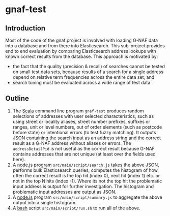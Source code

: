 # gnaf-test

## Introduction

Most of the code of the gnaf project is involved with loading G-NAF data into a database and from there into Elasticsearch.
This sub-project provides end to end evaluation by comparing Elasticsearch address lookups with known correct results from the database.
This approach is motivated by:
- the fact that the quality (precision & recall) of searches cannot be tested on small test data sets,
because results of a search for a single address depend on relative term frequencies across the entire data set; and
- search tuning must be evaluated across a wide range of test data.

## Outline

1. The [Scala](http://scala-lang.org/) command line program `gnaf-test` produces random selections of addresses with user selected characteristics,
such as using street or locality aliases, street number prefixes, suffixes or ranges, unit or level numbers,
out of order elements (such as postcode before state) or intentional errors (to test fuzzy matching).
It outputs JSON containing the search input as an address string and the correct result as a G-NAF address without aliases or errors.
The `addressDetailPid` is not useful as the correct result because G-NAF contains addresses that are not unique (at least over the fields used here).
2. A [node.js](https://nodejs.org/en/) program `src/main/script/search.js` takes the above JSON, performs bulk Elasticsearch queries,
computes the histogram of how often the correct result is the top hit (index 0),
next hit (index 1) etc. or not in the top N hits (index -1).
Where its not the top hit the problematic input address is output for further investigation.
The histogram and problematic input addresses are output as JSON.
3. A [node.js](https://nodejs.org/en/) program `src/main/script/summary.js` to aggregate the above output into a single histogram. 
4. A [bash](https://www.gnu.org/software/bash/) script `src/main/script/run.sh` to run all of the above.

